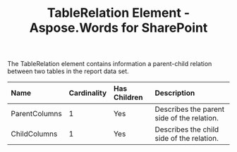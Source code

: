﻿---
title: TableRelation Element - Aspose.Words for SharePoint
articleTitle: TableRelation Element
linktitle: TableRelation Element
description: "This page describes TableRelation element meaning and structure which may be used while configuring Aspose.Words for SharePoint reports."
type: docs
weight: 170
url: /sharepoint/tablerelation-element/
---

The TableRelation element contains information a parent-child relation between two tables in the report data set.

|Name|Cardinality|Has Children|Description|
| :- | :- | :- | :- |
|ParentColumns|1|Yes|Describes the parent side of the relation.|
|ChildColumns|1|Yes|Describes the child side of the relation.|

